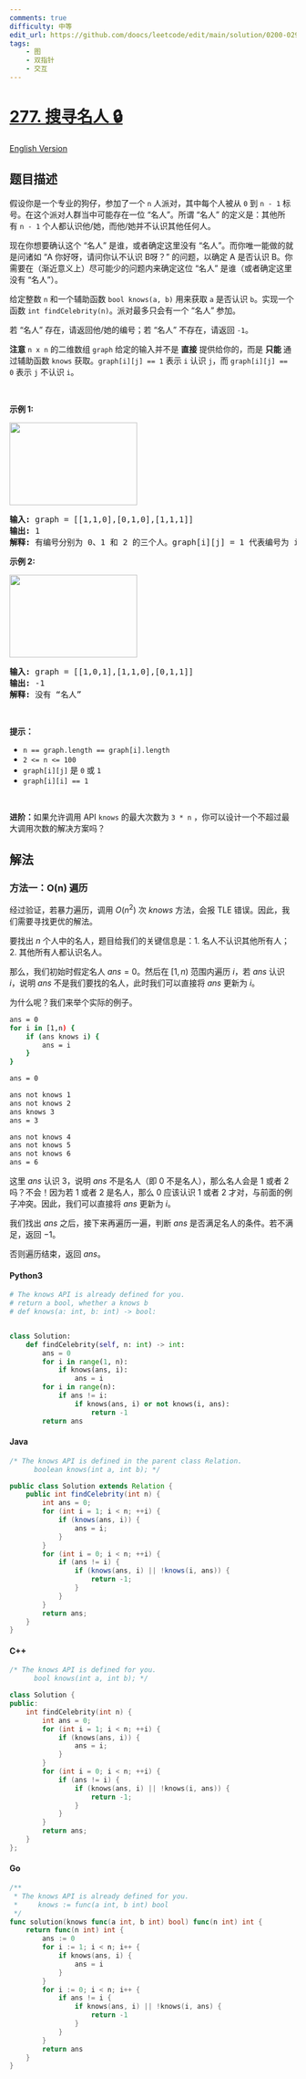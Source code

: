 ```yaml
---
comments: true
difficulty: 中等
edit_url: https://github.com/doocs/leetcode/edit/main/solution/0200-0299/0277.Find%20the%20Celebrity/README.md
tags:
    - 图
    - 双指针
    - 交互
---
```


<!-- problem:start -->

# [277. 搜寻名人 🔒](https://leetcode.cn/problems/find-the-celebrity)

[English Version](/solution/0200-0299/0277.Find%20the%20Celebrity/README_EN.md)

## 题目描述

<!-- description:start -->

<p>假设你是一个专业的狗仔，参加了一个&nbsp;<code>n</code>&nbsp;人派对，其中每个人被从&nbsp;<code>0</code>&nbsp;到&nbsp;<code>n - 1</code>&nbsp;标号。在这个派对人群当中可能存在一位&nbsp;“名人”。所谓 “名人” 的定义是：其他所有&nbsp;<code>n - 1</code>&nbsp;个人都认识他/她，而他/她并不认识其他任何人。</p>

<p>现在你想要确认这个 “名人” 是谁，或者确定这里没有&nbsp;“名人”。而你唯一能做的就是问诸如 “A&nbsp;你好呀，请问你认不认识&nbsp;B呀？”&nbsp;的问题，以确定 A 是否认识 B。你需要在（渐近意义上）尽可能少的问题内来确定这位 “名人” 是谁（或者确定这里没有 “名人”）。</p>

<p>给定整数&nbsp;<code>n</code>&nbsp;和一个辅助函数&nbsp;<code>bool knows(a, b)</code>&nbsp;用来获取&nbsp;<code>a</code> 是否认识&nbsp;<code>b</code>。实现一个函数&nbsp;<code>int findCelebrity(n)</code>。派对最多只会有一个 “名人” 参加。</p>

<p>若&nbsp;“名人” 存在，请返回他/她的编号；若&nbsp;“名人”&nbsp;不存在，请返回&nbsp;<code>-1</code>。</p>

<p><strong>注意</strong>&nbsp;<code>n x n</code>&nbsp;的二维数组&nbsp;<code>graph</code>&nbsp;给定的输入并不是&nbsp;<strong>直接</strong>&nbsp;提供给你的，而是&nbsp;<strong>只能</strong>&nbsp;通过辅助函数 <code>knows</code>&nbsp;获取。<code>graph[i][j] == 1</code>&nbsp;表示&nbsp;<code>i</code> 认识 <code>j</code>，而&nbsp;<code>graph[i][j] == 0</code>&nbsp;表示&nbsp;<code>j</code>&nbsp;不认识&nbsp;<code>i</code>。</p>

<p>&nbsp;</p>

<p><strong class="example">示例 1:</strong></p>
<img alt="" src="https://fastly.jsdelivr.net/gh/doocs/leetcode@main/solution/0200-0299/0277.Find%20the%20Celebrity/images/g1.jpg" style="width: 224px; height: 145px;" />
<pre>
<strong>输入: </strong>graph = [[1,1,0],[0,1,0],[1,1,1]]
<strong>输出: </strong>1
<strong>解释: </strong>有编号分别为 0、1 和 2 的三个人。graph[i][j] = 1 代表编号为 i 的人认识编号为 j 的人，而 graph[i][j] = 0 则代表编号为 i 的人不认识编号为 j 的人。“名人” 是编号 1 的人，因为 0 和 2 均认识他/她，但 1 不认识任何人。
</pre>
<strong> </strong>

<p><strong><strong class="example">示例&nbsp;2:</strong></strong></p>
<img alt="" src="https://fastly.jsdelivr.net/gh/doocs/leetcode@main/solution/0200-0299/0277.Find%20the%20Celebrity/images/g2.jpg" style="width: 224px; height: 145px;" />
<pre>
<strong>输入: </strong>graph = [[1,0,1],[1,1,0],[0,1,1]]
<strong>输出: </strong>-1
<strong>解释: </strong>没有 “名人”
</pre>

<p><strong>&nbsp;</strong></p>
<strong> </strong>

<p><strong><strong>提示：</strong></strong></p>
<strong> </strong>

<ul>
	<li><code>n == graph.length == graph[i].length</code></li>
	<li><code>2 &lt;= n &lt;= 100</code></li>
	<li><code>graph[i][j]</code> 是 <code>0</code> 或 <code>1</code></li>
	<li><code>graph[i][i] == 1</code></li>
</ul>
<strong> </strong>

<p><strong>&nbsp;</strong></p>
<strong> </strong>

<p><strong><strong>进阶：</strong></strong>如果允许调用 API <code>knows</code> 的最大次数为 <code>3 * n</code> ，你可以设计一个不超过最大调用次数的解决方案吗？</p>
<strong> </strong>

<ol>
</ol>
<strong> </strong>

<!-- description:end -->

## 解法

<!-- solution:start -->

### 方法一：O(n) 遍历

经过验证，若暴力遍历，调用 $O(n^2)$ 次 $knows$ 方法，会报 TLE 错误。因此，我们需要寻找更优的解法。

要找出 $n$ 个人中的名人，题目给我们的关键信息是：1. 名人不认识其他所有人；2. 其他所有人都认识名人。

那么，我们初始时假定名人 $ans=0$。然后在 $[1,n)$ 范围内遍历 $i$，若 $ans$ 认识 $i$，说明 $ans$ 不是我们要找的名人，此时我们可以直接将 $ans$ 更新为 $i$。

为什么呢？我们来举个实际的例子。

```bash
ans = 0
for i in [1,n) {
	if (ans knows i) {
		ans = i
	}
}

ans = 0

ans not knows 1
ans not knows 2
ans knows 3
ans = 3

ans not knows 4
ans not knows 5
ans not knows 6
ans = 6
```

这里 $ans$ 认识 $3$，说明 $ans$ 不是名人（即 $0$ 不是名人），那么名人会是 $1$ 或者 $2$ 吗？不会！因为若 $1$ 或者 $2$ 是名人，那么 $0$ 应该认识 $1$ 或者 $2$ 才对，与前面的例子冲突。因此，我们可以直接将 $ans$ 更新为 $i$。

我们找出 $ans$ 之后，接下来再遍历一遍，判断 $ans$ 是否满足名人的条件。若不满足，返回 $-1$。

否则遍历结束，返回 $ans$。

<!-- tabs:start -->

#### Python3

```python
# The knows API is already defined for you.
# return a bool, whether a knows b
# def knows(a: int, b: int) -> bool:


class Solution:
    def findCelebrity(self, n: int) -> int:
        ans = 0
        for i in range(1, n):
            if knows(ans, i):
                ans = i
        for i in range(n):
            if ans != i:
                if knows(ans, i) or not knows(i, ans):
                    return -1
        return ans
```

#### Java

```java
/* The knows API is defined in the parent class Relation.
      boolean knows(int a, int b); */

public class Solution extends Relation {
    public int findCelebrity(int n) {
        int ans = 0;
        for (int i = 1; i < n; ++i) {
            if (knows(ans, i)) {
                ans = i;
            }
        }
        for (int i = 0; i < n; ++i) {
            if (ans != i) {
                if (knows(ans, i) || !knows(i, ans)) {
                    return -1;
                }
            }
        }
        return ans;
    }
}
```

#### C++

```cpp
/* The knows API is defined for you.
      bool knows(int a, int b); */

class Solution {
public:
    int findCelebrity(int n) {
        int ans = 0;
        for (int i = 1; i < n; ++i) {
            if (knows(ans, i)) {
                ans = i;
            }
        }
        for (int i = 0; i < n; ++i) {
            if (ans != i) {
                if (knows(ans, i) || !knows(i, ans)) {
                    return -1;
                }
            }
        }
        return ans;
    }
};
```

#### Go

```go
/**
 * The knows API is already defined for you.
 *     knows := func(a int, b int) bool
 */
func solution(knows func(a int, b int) bool) func(n int) int {
	return func(n int) int {
		ans := 0
		for i := 1; i < n; i++ {
			if knows(ans, i) {
				ans = i
			}
		}
		for i := 0; i < n; i++ {
			if ans != i {
				if knows(ans, i) || !knows(i, ans) {
					return -1
				}
			}
		}
		return ans
	}
}
```

<!-- tabs:end -->

<!-- solution:end -->

<!-- problem:end -->
